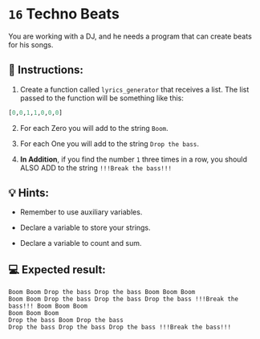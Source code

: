 # `16` Techno Beats

You are working with a DJ, and he needs a program that can create beats for his songs.

## 📝 Instructions:

1. Create a function called `lyrics_generator` that receives a list. The list passed to the function will be something like this:

```py
[0,0,1,1,0,0,0]
```

2. For each Zero you will add to the string `Boom`.

3. For each One you will add to the string `Drop the bass`.

4. **In Addition**, if you find the number `1` three times in a row, you should ALSO ADD to the string `!!!Break the bass!!!`

## 💡 Hints:

- Remember to use auxiliary variables.

- Declare a variable to store your strings.

- Declare a variable to count and sum.

## 💻 Expected result:

```text
Boom Boom Drop the bass Drop the bass Boom Boom Boom
Boom Boom Drop the bass Drop the bass Drop the bass !!!Break the bass!!! Boom Boom Boom
Boom Boom Boom
Drop the bass Boom Drop the bass
Drop the bass Drop the bass Drop the bass !!!Break the bass!!!
```
